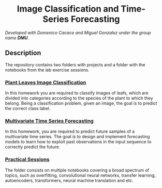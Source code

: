<h1 align="center"> Image Classification and Time-Series Forecasting</h1>

*Developed with Domenico Cacace and Miguel Gonzalez under the group name **DMU**.*

## Description 

The repository contains two folders with projects and a folder with the notebooks from the lab exercise sessions. 


### [Plant Leaves Image Classification](Plant-Leaves-Image-Classification/)
In this homework you are required to classify images of leafs, which are divided into categories according to the species of the plant to which they belong. Being a classification problem, given an image, the goal is to predict the correct class label.

### [Multivariate Time Series Forecasting](Multivariate-Time-Series-Forecasting/)
In this homework, you are required to predict future samples of a multivariate time series. The goal is to design and implement forecasting models to learn how to exploit past observations in the input sequence to correctly predict the future.

### [Practical Sessions](Practical-Sessions/)
The folder consists on multiple notebooks covering a broad spectrum of topics, such as overfitting, convolutional neural networks, transfer learning, autoencoders, transformers, neural machine translation and etc.
